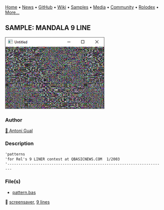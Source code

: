 [Home](https://qb64.com) • [News](../../news.md) • [GitHub](../../github.md) • [Wiki](../../wiki.md) • [Samples](../../samples.md) • [Media](../../media.md) • [Community](../../community.md) • [Rolodex](../../rolodex.md) • [More...](../../more.md)

## SAMPLE: MANDALA 9 LINE

![screenshot.png](img/screenshot.png)

### Author

[🐝 Antoni Gual](../antoni-gual.md) 

### Description

```text
'patterns
'for Rel's 9 LINER contest at QBASICNEWS.COM  1/2003
'------------------------------------------------------------------------
```

### File(s)

* [pattern.bas](src/pattern.bas)

🔗 [screensaver](../screensaver.md), [9 lines](../9-lines.md)
